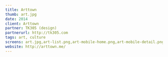 ```yaml
---
title: Arttown
thumb: art.jpg
date: 2014
client: Arttown
partner: TK305 (design)
partnerurl: http://tk305.com
tags: art, culture
screens: art.jpg,art-list.png,art-mobile-home.png,art-mobile-detail.png
website: http://arttown.me/
---
```

